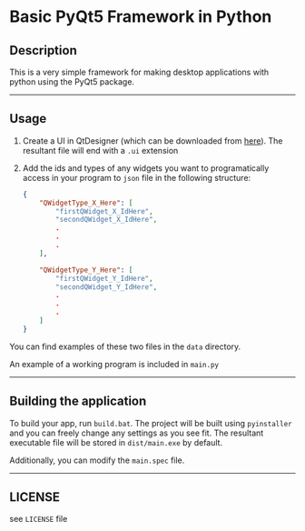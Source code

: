# Basic PyQt5 Framework in Python

## Description

This is a very simple framework for making desktop applications with python using the PyQt5 package.

---


## Usage

1. Create a UI in QtDesigner (which can be downloaded from [here](https://build-system.fman.io/qt-designer-download)). The resultant file will end with a `.ui` extension

2. Add the ids and types of any widgets you want to programatically access in your program to `json` file in the following structure:
    ```json
    {
        "QWidgetType_X_Here": [
            "firstQWidget_X_IdHere",
            "secondQWidget_X_IdHere",
            .
            .
            .
        ],

        "QWidgetType_Y_Here": [
            "firstQWidget_Y_IdHere",
            "secondQWidget_Y_IdHere",
            .
            .
            .
        ]
    }
    ```

You can find examples of these two files in the `data` directory.

An example of a working program is included in `main.py`

---

## Building the application

To build your app, run `build.bat`. The project will be built using `pyinstaller` and you can freely change any settings as you see fit. The resultant executable file will be stored in `dist/main.exe` by default.

Additionally, you can modify the `main.spec` file.

---

## LICENSE

see `LICENSE` file
